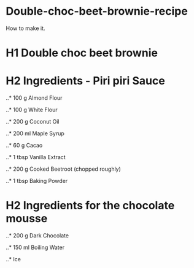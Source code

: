 # Double-choc-beet-brownie-recipe
How to make it. 

# H1 Double choc beet brownie

# H2 Ingredients - Piri piri Sauce
 
..* 100 g Almond Flour
 
..* 100 g White Flour
 
..* 200 g Coconut Oil
 
..* 200 ml Maple Syrup
 
..* 60 g Cacao
 
..* 1 tbsp Vanilla Extract
 
..* 200 g Cooked Beetroot (chopped roughly)
 
..* 1 tbsp Baking Powder

# H2 Ingredients for the chocolate mousse
 
..* 200 g Dark Chocolate
 
..* 150 ml Boiling Water
 
..* Ice

